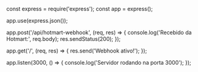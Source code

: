 const express = require('express');
const app = express();

app.use(express.json());

app.post('/api/hotmart-webhook', (req, res) => {
  console.log('Recebido da Hotmart:', req.body);
  res.sendStatus(200);
});

app.get('/', (req, res) => {
  res.send('Webhook ativo!');
});

app.listen(3000, () => {
  console.log('Servidor rodando na porta 3000');
});
